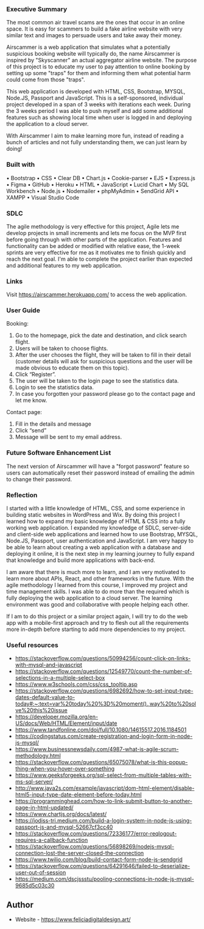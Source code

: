 ### Executive Summary
The most common air travel scams are the ones that occur in an online space. It is easy for scammers to build a fake airline website with very similar text and images to persuade users and take away their money.

Airscammer is a web application that simulates what a potentially suspicious booking website will typically do, the name Airscammer is inspired by "Skyscanner" an actual aggregator airline website. The purpose of this project is to educate my user to pay attention to online booking by setting up some "traps" for them and informing them what potential harm could come from those "traps". 

This web application is developed with HTML, CSS, Bootstrap, MYSQL, Node.JS, Passport and JavaScript. This is a self-sponsored, individual project developed in a span of 3 weeks with iterations each week. During the 3 weeks period I was able to push myself and add some additional features such as showing local time when user is logged in and deploying the application to a cloud server.

With Airscammer I aim to make learning more fun, instead of reading a bunch of articles and not fully understanding them, we can just learn by doing!

### Built with
•	Bootstrap
•	CSS
•	Clear DB
•	Chart.js
•	Cookie-parser
•	EJS
•	Express.js
•	Figma
•	GitHub
•	Heroku
•	HTML
•	JavaScript
•	Lucid Chart
•	My SQL Workbench
•	Node.js
•	Nodemailer
•	phpMyAdmin
•	SendGrid API
•	XAMPP
•	Visual Studio Code

### SDLC
The agile methodology is very effective for this project, Agile lets me develop projects in small increments and lets me focus on the MVP first before going through with other parts of the application. Features and functionality can be added or modified with relative ease, the 1-week sprints are very effective for me as it motivates me to finish quickly and reach the next goal. I'm able to complete the project earlier than expected and additional features to my web application. 

### Links
Visit https://airscammer.herokuapp.com/ to access the web application.

### User Guide
Booking:
1.	Go to the homepage, pick the date and destination, and click search flight.
2.	Users will be taken to choose flights. 
3.	After the user chooses the flight, they will be taken to fill in their detail (customer details will ask for suspicious questions and the user will be made obvious to educate them on this topic).
4.	Click “Register”.
5.	The user will be taken to the login page to see the statistics data. 
6.	Login to see the statistics data. 
7.	In case you forgotten your password please go to the contact page and let me know.

Contact page:
1.	Fill in the details and message
2.	Click “send”
3.	Message will be sent to my email address.

### Future Software Enhancement List
The next version of Airscammer will have a "forgot password" feature so users can automatically reset their password instead of emailing the admin to change their password. 

### Reflection
I started with a little knowledge of HTML, CSS, and some experience in building static websites in WordPress and Wix. 
By doing this project I learned how to expand my basic knowledge of HTML & CSS into a fully working web application. I expanded my knowledge of SDLC, server-side and client-side web applications and learned how to use Bootstrap, MYSQL, Node.JS, Passport, user authentication and JavaScript. I am very happy to be able to learn about creating a web application with a database and deploying it online, it is the next step in my learning journey to fully expand that knowledge and build more applications with back-end. 

I am aware that there is much more to learn, and I am very motivated to learn more about APIs, React, and other frameworks in the future. 
With the agile methodology I learned from this course, I improved my project and time management skills. I was able to do more than the required which is fully deploying the web application to a cloud server. The learning environment was good and collaborative with people helping each other.  

If I am to do this project or a similar project again, I will try to do the web app with a mobile-first approach and try to flesh out all the requirements more in-depth before starting to add more dependencies to my project.

### Useful resources

- https://stackoverflow.com/questions/50994256/count-click-on-links-with-mysql-and-javascript
- https://stackoverflow.com/questions/12549770/count-the-number-of-selections-in-a-multiple-select-box
- https://www.w3schools.com/css/css_tooltip.asp
- https://stackoverflow.com/questions/6982692/how-to-set-input-type-dates-default-value-to-today#:~:text=var%20today%20%3D%20moment().,way%20to%20solve%20this%20issue
- https://developer.mozilla.org/en-US/docs/Web/HTML/Element/input/date
- https://www.tandfonline.com/doi/full/10.1080/14615517.2016.1184501
- https://codingstatus.com/create-registration-and-login-form-in-node-js-mysql/
- https://www.businessnewsdaily.com/4987-what-is-agile-scrum-methodology.html
- https://stackoverflow.com/questions/65075078/what-is-this-popup-thing-when-you-hover-over-something
- https://www.geeksforgeeks.org/sql-select-from-multiple-tables-with-ms-sql-server/
- http://www.java2s.com/example/javascript/dom-html-element/disable-html5-input-type-date-element-before-today.html
- https://programminghead.com/how-to-link-submit-button-to-another-page-in-html-updated/
- https://www.chartjs.org/docs/latest/
- https://jodiss-tri.medium.com/build-a-login-system-in-node-js-using-passport-js-and-mysql-52667cf3cc40
- https://stackoverflow.com/questions/72336177/error-reqlogout-requires-a-callback-function
- https://stackoverflow.com/questions/56898269/nodejs-mysql-connection-lost-the-server-closed-the-connection
- https://www.twilio.com/blog/build-contact-form-node-js-sendgrid
- https://stackoverflow.com/questions/64291646/failed-to-deserialize-user-out-of-session
- https://medium.com/dscjssstu/pooling-connections-in-node-js-mysql-9685d5c03c30

## Author

- Website - https://www.feliciadigitaldesign.art/

